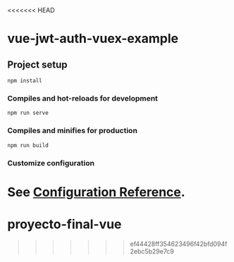 <<<<<<< HEAD
# vue-jwt-auth-vuex-example

## Project setup
```
npm install
```

### Compiles and hot-reloads for development
```
npm run serve
```

### Compiles and minifies for production
```
npm run build
```

### Customize configuration
See [Configuration Reference](https://cli.vuejs.org/config/).
=======
# proyecto-final-vue
>>>>>>> ef44428ff354623496f42bfd094f2ebc5b29e7c9
